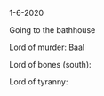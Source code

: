 1-6-2020

Going to the bathhouse




Lord of murder: Baal


Lord of bones (south):

Lord of tyranny:
